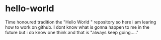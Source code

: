 # hello-world
Time honoured tradition the "Hello World " repository
so here i am learing how to work on github. I dont know what is gonna happen to me in the future but i do know one think and that is "always keep going....."
